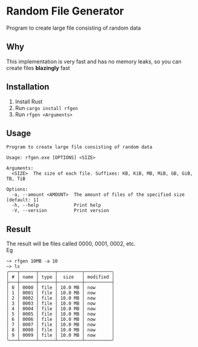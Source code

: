 # Random File Generator
Program to create large file consisting of random data

## Why
This implementation is very fast and has no memory leaks, so you can create files __blazingly__ fast

## Installation
1. Install Rust
2. Run `cargo install rfgen`
3. Run `rfgen <Arguments>`

## Usage
```
Program to create large file consisting of random data

Usage: rfgen.exe [OPTIONS] <SIZE>

Arguments:
  <SIZE>  The size of each file. Suffixes: KB, KiB, MB, MiB, GB, GiB, TB, TiB

Options:
  -a, --amount <AMOUNT>  The amount of files of the specified size [default: 1]
  -h, --help             Print help
  -V, --version          Print version
```

## Result
The result will be files called 0000, 0001, 0002, etc.  
Eg
```
~> rfgen 10MB -a 10
~> ls
╭───┬──────┬──────┬─────────┬──────────╮
│ # │ name │ type │  size   │ modified │
├───┼──────┼──────┼─────────┼──────────┤
│ 0 │ 0000 │ file │ 10.0 MB │ now      │
│ 1 │ 0001 │ file │ 10.0 MB │ now      │
│ 2 │ 0002 │ file │ 10.0 MB │ now      │
│ 3 │ 0003 │ file │ 10.0 MB │ now      │
│ 4 │ 0004 │ file │ 10.0 MB │ now      │
│ 5 │ 0005 │ file │ 10.0 MB │ now      │
│ 6 │ 0006 │ file │ 10.0 MB │ now      │
│ 7 │ 0007 │ file │ 10.0 MB │ now      │
│ 8 │ 0008 │ file │ 10.0 MB │ now      │
│ 9 │ 0009 │ file │ 10.0 MB │ now      │
╰───┴──────┴──────┴─────────┴──────────╯
```
